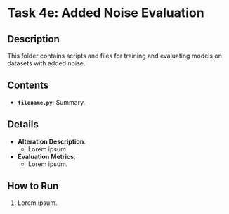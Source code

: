 # Task 4e: Added Noise Evaluation

## Description
This folder contains scripts and files for training and evaluating models on datasets with added noise.

## Contents
- **`filename.py`**: Summary.

## Details
- **Alteration Description**:
  - Lorem ipsum.
- **Evaluation Metrics**:
  - Lorem ipsum.

## How to Run
1. Lorem ipsum.
